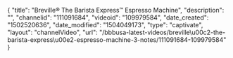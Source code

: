 {
    "title": "Breville&reg; The Barista Express&trade; Espresso Machine",
    "description": "",
    "channelid": "111091684",
    "videoid": "109979584",
    "date_created": "1502520636",
    "date_modified": "1504049173",
    "type": "captivate",
    "layout": "channelVideo",
    "url": "\/bbbusa-latest-videos\/breville\u00c2-the-barista-express\u00e2-espresso-machine-3-notes\/111091684-109979584"
}